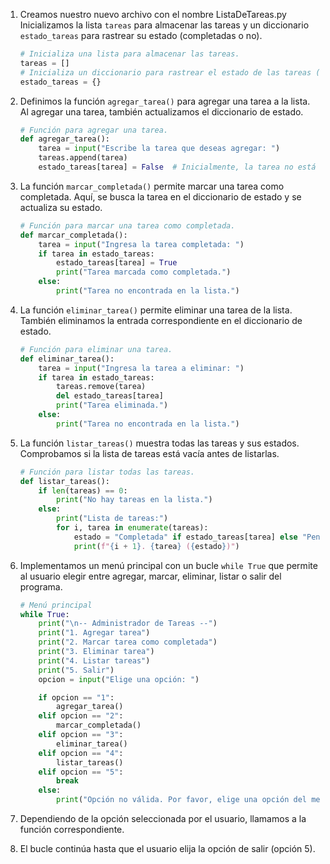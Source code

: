1. Creamos nuestro nuevo archivo con el nombre ListaDeTareas.py Inicializamos la lista `tareas` para almacenar las tareas y un diccionario `estado_tareas` para rastrear su estado (completadas o no).

    ```python
    # Inicializa una lista para almacenar las tareas.
    tareas = []
    # Inicializa un diccionario para rastrear el estado de las tareas (completadas o no).
    estado_tareas = {}
    ```
2. Definimos la función `agregar_tarea()` para agregar una tarea a la lista. Al agregar una tarea, también actualizamos el diccionario de estado.

    ```python
    # Función para agregar una tarea.
    def agregar_tarea():
        tarea = input("Escribe la tarea que deseas agregar: ")
        tareas.append(tarea)
        estado_tareas[tarea] = False  # Inicialmente, la tarea no está completada.
    ```

3. La función `marcar_completada()` permite marcar una tarea como completada. Aquí, se busca la tarea en el diccionario de estado y se actualiza su estado.

    ```python
    # Función para marcar una tarea como completada.
    def marcar_completada():
        tarea = input("Ingresa la tarea completada: ")
        if tarea in estado_tareas:
            estado_tareas[tarea] = True
            print("Tarea marcada como completada.")
        else:
            print("Tarea no encontrada en la lista.")
    ```

4. La función `eliminar_tarea()` permite eliminar una tarea de la lista. También eliminamos la entrada correspondiente en el diccionario de estado.

    ```python
    # Función para eliminar una tarea.
    def eliminar_tarea():
        tarea = input("Ingresa la tarea a eliminar: ")
        if tarea in estado_tareas:
            tareas.remove(tarea)
            del estado_tareas[tarea]
            print("Tarea eliminada.")
        else:
            print("Tarea no encontrada en la lista.")
    ```

5. La función `listar_tareas()` muestra todas las tareas y sus estados. Comprobamos si la lista de tareas está vacía antes de listarlas.

    ```python
    # Función para listar todas las tareas.
    def listar_tareas():
        if len(tareas) == 0:
            print("No hay tareas en la lista.")
        else:
            print("Lista de tareas:")
            for i, tarea in enumerate(tareas):
                estado = "Completada" if estado_tareas[tarea] else "Pendiente"
                print(f"{i + 1}. {tarea} ({estado})")
    ```

6. Implementamos un menú principal con un bucle `while True` que permite al usuario elegir entre agregar, marcar, eliminar, listar o salir del programa.

    ```python
    # Menú principal
    while True:
        print("\n-- Administrador de Tareas --")
        print("1. Agregar tarea")
        print("2. Marcar tarea como completada")
        print("3. Eliminar tarea")
        print("4. Listar tareas")
        print("5. Salir")
        opcion = input("Elige una opción: ")

        if opcion == "1":
            agregar_tarea()
        elif opcion == "2":
            marcar_completada()
        elif opcion == "3":
            eliminar_tarea()
        elif opcion == "4":
            listar_tareas()
        elif opcion == "5":
            break
        else:
            print("Opción no válida. Por favor, elige una opción del menú.")

    ```
    
7. Dependiendo de la opción seleccionada por el usuario, llamamos a la función correspondiente.

8. El bucle continúa hasta que el usuario elija la opción de salir (opción 5).
